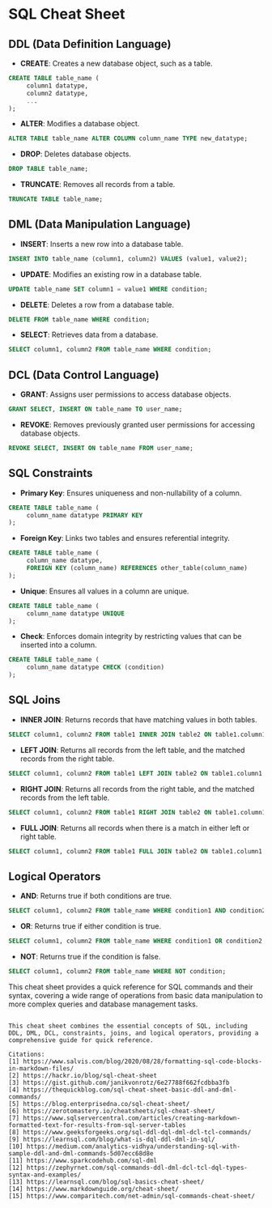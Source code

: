 # SQL Cheat Sheet
## DDL (Data Definition Language)


- **CREATE**: Creates a new database object, such as a table.
 ```sql
 CREATE TABLE table_name (
      column1 datatype,
      column2 datatype,
      ...
 );
 ```
- **ALTER**: Modifies a database object.
 ```sql
 ALTER TABLE table_name ALTER COLUMN column_name TYPE new_datatype;
 ```
- **DROP**: Deletes database objects.
 ```sql
 DROP TABLE table_name;
 ```
- **TRUNCATE**: Removes all records from a table.
 ```sql
 TRUNCATE TABLE table_name;
 ```

## DML (Data Manipulation Language)

- **INSERT**: Inserts a new row into a database table.
 ```sql
 INSERT INTO table_name (column1, column2) VALUES (value1, value2);
 ```
- **UPDATE**: Modifies an existing row in a database table.
 ```sql
 UPDATE table_name SET column1 = value1 WHERE condition;
 ```
- **DELETE**: Deletes a row from a database table.
 ```sql
 DELETE FROM table_name WHERE condition;
 ```
- **SELECT**: Retrieves data from a database.
 ```sql
 SELECT column1, column2 FROM table_name WHERE condition;
 ```

## DCL (Data Control Language)

- **GRANT**: Assigns user permissions to access database objects.
 ```sql
 GRANT SELECT, INSERT ON table_name TO user_name;
 ```
- **REVOKE**: Removes previously granted user permissions for accessing database objects.
 ```sql
 REVOKE SELECT, INSERT ON table_name FROM user_name;
 ```

## SQL Constraints

- **Primary Key**: Ensures uniqueness and non-nullability of a column.
 ```sql
 CREATE TABLE table_name (
      column_name datatype PRIMARY KEY
 );
 ```
- **Foreign Key**: Links two tables and ensures referential integrity.
 ```sql
 CREATE TABLE table_name (
      column_name datatype,
      FOREIGN KEY (column_name) REFERENCES other_table(column_name)
 );
 ```
- **Unique**: Ensures all values in a column are unique.
 ```sql
 CREATE TABLE table_name (
      column_name datatype UNIQUE
 );
 ```
- **Check**: Enforces domain integrity by restricting values that can be inserted into a column.
 ```sql
 CREATE TABLE table_name (
      column_name datatype CHECK (condition)
 );
 ```

## SQL Joins

- **INNER JOIN**: Returns records that have matching values in both tables.
 ```sql
 SELECT column1, column2 FROM table1 INNER JOIN table2 ON table1.column1 = table2.column1;
 ```
- **LEFT JOIN**: Returns all records from the left table, and the matched records from the right table.
 ```sql
 SELECT column1, column2 FROM table1 LEFT JOIN table2 ON table1.column1 = table2.column1;
 ```
- **RIGHT JOIN**: Returns all records from the right table, and the matched records from the left table.
 ```sql
 SELECT column1, column2 FROM table1 RIGHT JOIN table2 ON table1.column1 = table2.column1;
 ```
- **FULL JOIN**: Returns all records when there is a match in either left or right table.
 ```sql
 SELECT column1, column2 FROM table1 FULL JOIN table2 ON table1.column1 = table2.column1;
 ```

## Logical Operators

- **AND**: Returns true if both conditions are true.
 ```sql
 SELECT column1, column2 FROM table_name WHERE condition1 AND condition2;
 ```
- **OR**: Returns true if either condition is true.
 ```sql
 SELECT column1, column2 FROM table_name WHERE condition1 OR condition2;
 ```
- **NOT**: Returns true if the condition is false.
 ```sql
 SELECT column1, column2 FROM table_name WHERE NOT condition;
 ```

This cheat sheet provides a quick reference for SQL commands and their syntax, covering a wide range of operations from basic data manipulation to more complex queries and database management tasks.
```

This cheat sheet combines the essential concepts of SQL, including DDL, DML, DCL, constraints, joins, and logical operators, providing a comprehensive guide for quick reference.

Citations:
[1] https://www.salvis.com/blog/2020/08/28/formatting-sql-code-blocks-in-markdown-files/
[2] https://hackr.io/blog/sql-cheat-sheet
[3] https://gist.github.com/janikvonrotz/6e27788f662fcdbba3fb
[4] https://thequickblog.com/sql-cheat-sheet-basic-ddl-and-dml-commands/
[5] https://blog.enterprisedna.co/sql-cheat-sheet/
[6] https://zerotomastery.io/cheatsheets/sql-cheat-sheet/
[7] https://www.sqlservercentral.com/articles/creating-markdown-formatted-text-for-results-from-sql-server-tables
[8] https://www.geeksforgeeks.org/sql-ddl-dql-dml-dcl-tcl-commands/
[9] https://learnsql.com/blog/what-is-dql-ddl-dml-in-sql/
[10] https://medium.com/analytics-vidhya/understanding-sql-with-sample-ddl-and-dml-commands-5d07ecc68d8e
[11] https://www.sparkcodehub.com/sql-dml
[12] https://zephyrnet.com/sql-commands-ddl-dml-dcl-tcl-dql-types-syntax-and-examples/
[13] https://learnsql.com/blog/sql-basics-cheat-sheet/
[14] https://www.markdownguide.org/cheat-sheet/
[15] https://www.comparitech.com/net-admin/sql-commands-cheat-sheet/
